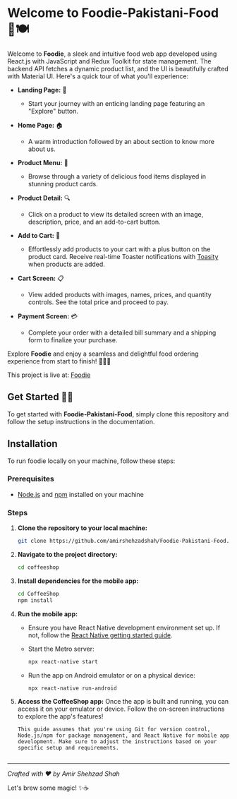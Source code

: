 # Welcome to Foodie-Pakistani-Food 🌟🍽️

Welcome to **Foodie**, a sleek and intuitive food web app developed using React.js with JavaScript and Redux Toolkit for state management. The backend API fetches a dynamic product list, and the UI is beautifully crafted with Material UI. Here's a quick tour of what you'll experience:

- **Landing Page:** 🚀
  - Start your journey with an enticing landing page featuring an "Explore" button.
  
- **Home Page:** 🏠
  - A warm introduction followed by an about section to know more about us.

- **Product Menu:** 📜
  - Browse through a variety of delicious food items displayed in stunning product cards.
  
- **Product Detail:** 🔍
  - Click on a product to view its detailed screen with an image, description, price, and an add-to-cart button.

- **Add to Cart:** 🛒
  - Effortlessly add products to your cart with a plus button on the product card. Receive real-time Toaster notifications with [Toasity](https://github.com/fkhadra/react-toastify) when products are added.
  
- **Cart Screen:** 📋
  - View added products with images, names, prices, and quantity controls. See the total price and proceed to pay.

- **Payment Screen:** 💳
  - Complete your order with a detailed bill summary and a shipping form to finalize your purchase.

Explore **Foodie** and enjoy a seamless and delightful food ordering experience from start to finish! 🍕🍔🍣

This project is live at: [Foodie](https://pakistani-foodie.netlify.app/)

## Get Started 🚀🔥

To get started with **Foodie-Pakistani-Food**, simply clone this repository and follow the setup instructions in the documentation.

## Installation

To run foodie locally on your machine, follow these steps:

### Prerequisites

- [Node.js](https://nodejs.org/en) and [npm](https://docs.npmjs.com/downloading-and-installing-node-js-and-npm) installed on your machine

### Steps

1. **Clone the repository to your local machine:**

   ```bash
   git clone https://github.com/amirshehzadshah/Foodie-Pakistani-Food.git
   
2. **Navigate to the project directory:**

   ```bash
   cd coffeeshop
   
3. **Install dependencies for the mobile app:**

   ```bash
   cd CoffeeShop
   npm install
   
6. **Run the mobile app:**
   - Ensure you have React Native development environment set up. If not, follow the [React Native getting started guide](https://reactnative.dev/docs/next/environment-setup).
   - Start the Metro server:
     
     ```bash
     npx react-native start
     
   - Run the app on Android emulator or on a physical device:
     
     ```bash
     npx react-native run-android

7. **Access the CoffeeShop app:** Once the app is built and running, you can access it on your emulator or device. Follow the on-screen instructions to explore the app's features!
     
     ```vbnet
     This guide assumes that you're using Git for version control, Node.js/npm for package management, and React Native for mobile app development. Make sure to adjust the instructions based on your specific setup and requirements.


---

*Crafted with ❤️ by Amir Shehzad Shah*

Let's brew some magic! ✨☕

